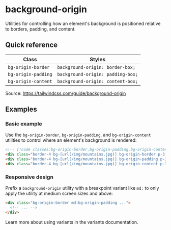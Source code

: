 # background-origin

Utilities for controlling how an element's background is positioned relative to borders, padding, and content.

## Quick reference

| Class | Styles |
|---|---|
| `bg-origin-border` | `background-origin: border-box;` |
| `bg-origin-padding` | `background-origin: padding-box;` |
| `bg-origin-content` | `background-origin: content-box;` |

Source: https://tailwindcss.com/guide/background-origin

## Examples

### Basic example

Use the `bg-origin-border`, `bg-origin-padding`, and `bg-origin-content` utilities to control where an element's background is rendered:

```html
<!-- [!code classes:bg-origin-border,bg-origin-padding,bg-origin-content] -->
<div class="border-4 bg-[url(/img/mountains.jpg)] bg-origin-border p-3 ..."></div>
<div class="border-4 bg-[url(/img/mountains.jpg)] bg-origin-padding p-3 ..."></div>
<div class="border-4 bg-[url(/img/mountains.jpg)] bg-origin-content p-3 ..."></div>
```

### Responsive design

Prefix a `background-origin` utility with a breakpoint variant like `md:` to only apply the utility at medium screen sizes and above:

```html
<div class="bg-origin-border md:bg-origin-padding ...">
  <!-- ... -->
</div>
```

Learn more about using variants in the variants documentation.
